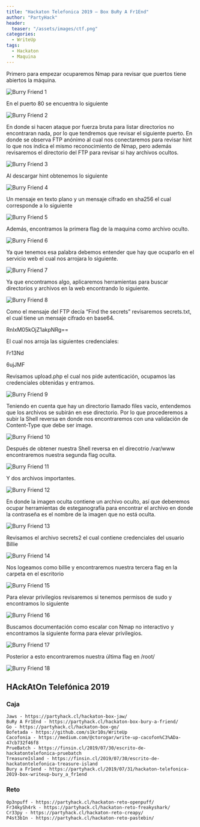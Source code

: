 ```yaml
---
title: "Hackaton Telefonica 2019 – Box BuRy A Fr1End"
author: "PartyHack"
header: 
  teaser: "/assets/images/ctf.png"
categories:
  - WriteUp
tags:
  - Hackaton
  - Maquina
---
```



Primero para empezar ocuparemos Nmap para revisar que puertos tiene abiertos la máquina.

![Burry Friend 1](https://miro.medium.com/v2/resize:fit:700/1*YWOVn4xtEvF57SNeNX1WNw.png)

En el puerto 80 se encuentra lo siguiente

![Burry Friend 2](https://miro.medium.com/v2/resize:fit:700/1*oRBNjU0GEC0AeBr2V1Zgzg.png)

En donde si hacen ataque por fuerza bruta para listar directorios no encontraran nada, por lo que tendremos que revisar el siguiente puerto. En donde se observa FTP anónimo al cual nos conectaremos para revisar hint lo que nos indica el mismo reconocimiento de Nmap, pero además revisaremos el directorio del FTP para revisar si hay archivos ocultos.

![Burry Friend 3](https://miro.medium.com/v2/resize:fit:471/1*T7gMg4nFQI586ReaB06uoA.png)

Al descargar hint obtenemos lo siguiente

![Burry Friend 4](https://miro.medium.com/v2/resize:fit:469/1*-d3FbqpPsCqFkTfFXXgQmA.png)

Un mensaje en texto plano y un mensaje cifrado en sha256 el cual corresponde a lo siguiente

![Burry Friend 5](https://miro.medium.com/v2/resize:fit:700/1*uxci_g-OX7UhlP0c2DE9Zw.png)

Además, encontramos la primera flag de la maquina como archivo oculto.

![Burry Friend 6](https://miro.medium.com/v2/resize:fit:299/1*wYXG0lKbKbhyTS8tBN3ZvQ.png)

Ya que tenemos esa palabra debemos entender que hay que ocuparlo en el servicio web el cual nos arrojara lo siguiente.

![Burry Friend 7](https://miro.medium.com/v2/resize:fit:700/1*so2cwg8iBtzf0-xnz2FgvA.png)

Ya que encontramos algo, aplicaremos herramientas para buscar directorios y archivos en la web encontrando lo siguiente.

![Burry Friend 8](https://miro.medium.com/v2/resize:fit:700/1*rqCP9ZcVm3Bb48xwr4Orew.png)

Como el mensaje del FTP decía “Find the secrets” revisaremos secrets.txt, el cual tiene un mensaje cifrado en base64.

RnIxM05kOjZ1akpNRg==

El cual nos arroja las siguientes credenciales:

Fr13Nd

6ujJMF

Revisamos upload.php el cual nos pide autenticación, ocupamos las credenciales obtenidas y entramos.

![Burry Friend 9](https://miro.medium.com/v2/resize:fit:439/1*DzVCWcgd8cXBb1OsEtbrfQ.png)

Teniendo en cuenta que hay un directorio llamado files vacío, entendemos que los archivos se subirán en ese directorio. Por lo que procederemos a subir la Shell reversa en donde nos encontraremos con una validación de Content-Type que debe ser image.

![Burry Friend 10](https://miro.medium.com/v2/resize:fit:491/1*cRCYLI2Fp6dn10sTwAq3Ng.png)

Después de obtener nuestra Shell reversa en el direcotrio /var/www encontraremos nuestra segunda flag oculta.

![Burry Friend 11](https://miro.medium.com/v2/resize:fit:435/1*yqWxRTJyQk3uyp6PzRXIhA.png)

Y dos archivos importantes.

![Burry Friend 12](https://miro.medium.com/v2/resize:fit:616/1*YFtEfkn-W7BBIr-f4rBXiw.png)

En donde la imagen oculta contiene un archivo oculto, así que deberemos ocupar herramientas de esteganografía para encontrar el archivo en donde la contraseña es el nombre de la imagen que no está oculta.

![Burry Friend 13](https://miro.medium.com/v2/resize:fit:626/1*dpdFjXBc2mctXnYwYunWZg.png)

Revisamos el archivo secrets2 el cual contiene credenciales del usuario Billie

![Burry Friend 14](https://miro.medium.com/v2/resize:fit:416/1*KlL4IhR1V1sxnbvgn5VVsg.png)

Nos logeamos como billie y encontraremos nuestra tercera flag en la carpeta en el escritorio

![Burry Friend 15](https://miro.medium.com/v2/resize:fit:391/1*Avohvta6rpuSYIjlQFQp0w.png)

Para elevar privilegios revisaremos si tenemos permisos de sudo y encontramos lo siguiente

![Burry Friend 16](https://miro.medium.com/v2/resize:fit:656/1*eK2FiVecmprjDYY_SFfB0w.png)

Buscamos documentación como escalar con Nmap no interactivo y encontramos la siguiente forma para elevar privilegios.

![Burry Friend 17](https://miro.medium.com/v2/resize:fit:624/1*6H1qyThkpP7_eJxiv64fMA.png)

Posterior a esto encontraremos nuestra última flag en /root/

![Burry Friend 18](https://miro.medium.com/v2/resize:fit:354/1*84VPS3pgBTz8SD_lcG0_MQ.png)

## HAckAtOn Telefónica 2019

### Caja

	Jaws - https://partyhack.cl/hackaton-box-jaw/
	BuRy A Fr1End - https://partyhack.cl/hackaton-box-bury-a-friend/
	Go - https://partyhack.cl/hackaton-box-go/
	Bofetada - https://github.com/s1kr10s/WriteUp
	Cacofonia - https://medium.com/@ctorogar/write-up-cacofon%C3%ADa-47cb732f46f8
	PrueBatch - https://finsin.cl/2019/07/30/escrito-de-hackatontelefonica-pruebatch
	TreasureIsland - https://finsin.cl/2019/07/30/escrito-de-hackatontelefonica-treasure-island
	Bury a Fr1end - https://partyhack.cl/2019/07/31/hackaton-telefonica-2019-box-writeup-bury_a_fr1end

### Reto

	0p3npuff - https://partyhack.cl/hackaton-reto-openpuff/
	Fr34kySh4rk - https://partyhack.cl/hackaton-reto-freakyshark/
	Cr33py - https://partyhack.cl/hackaton-reto-creapy/
	P4st3b1n - https://partyhack.cl/hackaton-reto-pastebin/